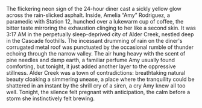 The flickering neon sign of the 24-hour diner cast a sickly yellow glow across the rain-slicked asphalt.  Inside, Amelia “Amy” Rodriguez, a paramedic with Station 12, hunched over a lukewarm cup of coffee, the bitter taste mirroring the exhaustion clinging to her like a second skin. It was 3:17 AM in the perpetually sleep-deprived city of Alder Creek, nestled deep in the Cascade foothills. The incessant drumming of rain on the diner's corrugated metal roof was punctuated by the occasional rumble of thunder echoing through the narrow valley. The air hung heavy with the scent of pine needles and damp earth, a familiar perfume Amy usually found comforting, but tonight, it just added another layer to the oppressive stillness. Alder Creek was a town of contradictions: breathtaking natural beauty cloaking a simmering unease, a place where the tranquility could be shattered in an instant by the shrill cry of a siren, a cry Amy knew all too well. Tonight, the silence felt pregnant with anticipation, the calm before a storm she instinctively felt brewing.
